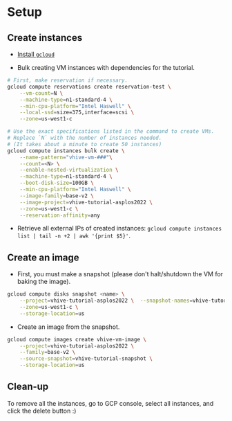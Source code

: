 
# Setup

## Create instances

* [Install `gcloud`](https://cloud.google.com/sdk/docs/install#installation_instructions)

* Bulk creating VM instances with dependencies for the tutorial.

```bash
# First, make reservation if necessary.
gcloud compute reservations create reservation-test \
    --vm-count=N \
    --machine-type=n1-standard-4 \
    --min-cpu-platform="Intel Haswell" \
    --local-ssd=size=375,interface=scsi \
    --zone=us-west1-c

# Use the exact specifications listed in the command to create VMs.
# Replace `N` with the number of instances needed. 
# (It takes about a minute to create 50 instances)
gcloud compute instances bulk create \
    --name-pattern="vhive-vm-###"\
    --count=<N> \
    --enable-nested-virtualization \
    --machine-type=n1-standard-4 \
    --boot-disk-size=100GB \
    --min-cpu-platform="Intel Haswell" \
    --image-family=base-v2 \
    --image-project=vhive-tutorial-asplos2022 \
    --zone=us-west1-c \
    --reservation-affinity=any
```

* Retrieve all external IPs of created instances: `gcloud compute instances list | tail -n +2 | awk '{print $5}'`.

## Create an image

* First, you must make a snapshot (please don't halt/shutdown the VM for baking the image).

```bash
gcloud compute disks snapshot <name> \
    --project=vhive-tutorial-asplos2022 \  --snapshot-names=vhive-tutorial-snapshot \
    --zone=us-west1-c \
    --storage-location=us
```

* Create an image from the snapshot.

```bash
gcloud compute images create vhive-vm-image \
    --project=vhive-tutorial-asplos2022 \
    --family=base-v2 \
    --source-snapshot=vhive-tutorial-snapshot \
    --storage-location=us
```


## Clean-up

To remove all the instances, go to GCP console, select all instances, and click the delete button :)